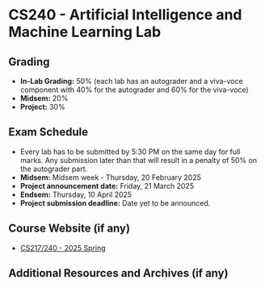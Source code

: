 # CS240 - Artificial Intelligence and Machine Learning Lab

## Grading

- **In-Lab Grading:** 50% (each lab has an autograder and a viva-voce component with 40% for the autograder and 60% for the viva-voce)
- **Midsem:** 20%
- **Project:** 30%

## Exam Schedule

- Every lab has to be submitted by 5:30 PM on the same day for full marks. Any submission later than that will result in a penalty of 50% on the autograder part.
- **Midsem:** Midsem week - Thursday, 20 February 2025
- **Project announcement date:** Friday, 21 March 2025
- **Endsem:** Thursday, 10 April 2025
- **Project submission deadline:** Date yet to be announced.

## Course Website (if any)

- [CS217/240 - 2025 Spring](https://www.cse.iitb.ac.in/~cs217/2025/)

## Additional Resources and Archives (if any)
